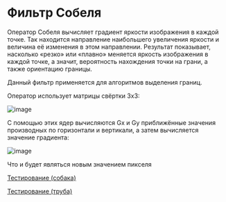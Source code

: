 # Фильтр Собеля
Оператор Собеля вычисляет градиент яркости изображения в каждой точке. Так находится направление наибольшего увеличения яркости и величина её изменения в этом направлении. Результат показывает, насколько «резко» или «плавно» меняется яркость изображения в каждой точке, а значит, вероятность нахождения точки на грани, а также ориентацию границы.

Данный фильтр применяется для алгоритмов выделения границ.

Оператор использует матрицы свёртки 3х3:

![image](https://user-images.githubusercontent.com/79001610/211898944-1ff28d50-ce56-468b-a352-b08677631cb7.png)

С помощью этих ядер вычисляются Gx и Gy приближённые значения производных по горизонтали и вертикали, а затем вычисляется значение градиента:

![image](https://user-images.githubusercontent.com/79001610/211899265-fe4a04a9-8d7b-44c9-ac39-3d01dedc82d8.png)

Что и будет являться новым значением пикселя

[Тестирование (собака)](content/dogSobel.jpg)

[Тестирование (труба)](content/pipeSobel.jpg)

